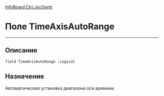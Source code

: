 ﻿---
Link: InfoBoard.Ctrl.JscGantt.@TimeAxisAutoRange
---

<!---  Навигация
[Имя проекта](#) :
-->
[InfoBoard.Ctrl.JscGantt](Default)

# Поле TimeAxisAutoRange
---

## Описание

    field TimeAxisAutoRange :Logical

<!--
## Аргументы{#Args}

### Аргумент1

Описание аргумента 1
-->

## Назначение

Автоматическая установка диапазона оси времени. 

<!--
## Пример

    TimeAxisAutoRange...
-->

